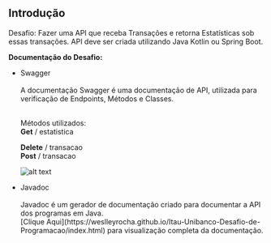 <h2><b> Introdução </b></h2>

Desafio: Fazer uma API que receba Transações e retorna Estatísticas sob essas transações. API deve ser criada utilizando Java Kotlin ou Spring Boot. 

<b>Documentação do Desafio:</b>

<ul>
<li>Swagger</li><br>A documentação Swagger é uma documentação de API, utilizada para verificação de Endpoints, Métodos e Classes.

  <br>Métodos utilizados:  
  <b>Get</b> / estatistica

  <b>Delete</b> / transacao<br>
  <b>Post</b> / transacao
  
![alt text](https://i.imgur.com/vd5KrwQ.png)
  
 
<li>Javadoc</li><br>Javadoc é um gerador de documentação criado para documentar a API dos programas em Java.<br>
[Clique Aqui](https://weslleyrocha.github.io/Itau-Unibanco-Desafio-de-Programacao/index.html) para visualização completa da documentação. 
  
</ul>
